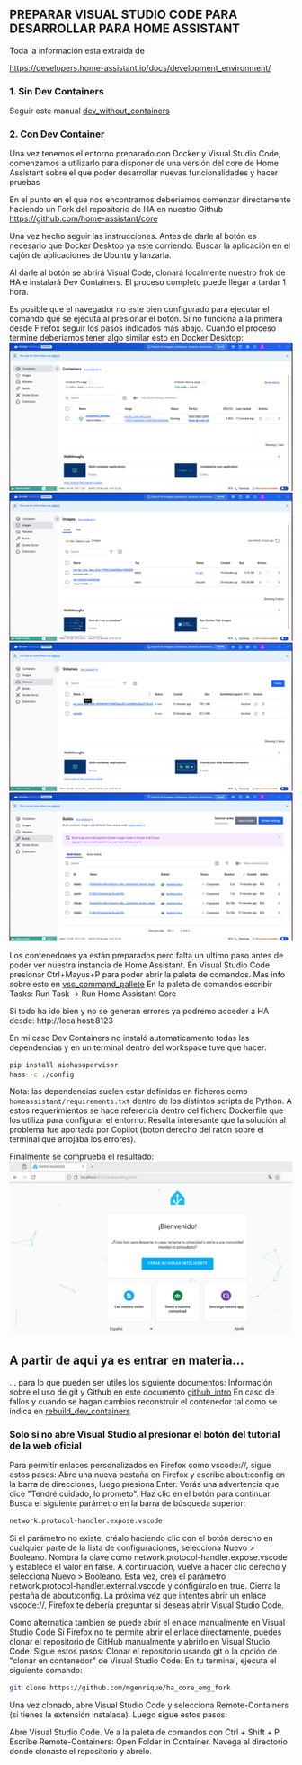 ## PREPARAR VISUAL STUDIO CODE PARA DESARROLLAR PARA HOME ASSISTANT
Toda la información esta extraida de 

https://developers.home-assistant.io/docs/development_environment/

### 1. Sin Dev Containers
Seguir este manual [dev_without_containers](./dev_without_containers.md)

### 2. Con Dev Container
Una vez tenemos el entorno preparado con Docker y Visual Studio Code, comenzamos a utilizarlo para disponer de una versión del core de Home Assistant sobre el que poder desarrollar nuevas funcionalidades y hacer pruebas

En el punto en el que nos encontramos deberiamos comenzar directamente haciendo un Fork del repositorio de HA en nuestro Github
https://github.com/home-assistant/core

Una vez hecho seguir las instrucciones.
Antes de darle al botón es necesario que Docker Desktop ya este corriendo. Buscar la aplicación en el cajón de aplicaciones de Ubuntu y lanzarla.

Al darle al botón se abrirá Visual Code, clonará localmente nuestro frok de HA e instalará Dev Containers. El proceso completo puede llegar a tardar 1 hora.

Es posible que el navegador no este bien configurado para ejecutar el comando que se ejecuta al presionar el botón. Si no funciona a la primera desde Firefox seguir los pasos indicados más abajo.
Cuando el proceso termine deberiamos tener algo similar esto en Docker Desktop:
![DockerDesktopHA](../images/DockerDesktopHA_C.png)
![DockerDesktopHA](../images/DockerDesktopHA_I.png)
![DockerDesktopHA](../images/DockerDesktopHA_V.png)
![DockerDesktopHA](../images/DockerDesktopHA_B.png)

Los contenedores ya están preparados pero falta un ultimo paso antes de poder ver nuestra instancia de Home Assistant.
En Visual Studio Code presionar Ctrl+Mayus+P para poder abrir la paleta de comandos. Mas info sobre esto en [vsc_command_pallete](./vsc_command_pallete.md)
En la paleta de comandos escribir Tasks: Run Task -> Run Home Assistant Core

Si todo ha ido bien y no se generan errores ya podremo acceder a HA desde:
http://localhost:8123

En mi caso Dev Containers no instaló automaticamente todas las dependencias y en un terminal dentro del workspace tuve que hacer:
````bash
pip install aiohasupervisor
hass -c ./config
````
Nota: las dependencias suelen estar definidas en ficheros como `homeassistant/requirements.txt` dentro de los distintos scripts de Python.
A estos requerimientos se hace referencia dentro del fichero Dockerfile que los utiliza para configurar el entorno.
Resulta interesante que la solución al problema fue aportada por Copilot (boton derecho del ratón sobre el terminal que arrojaba los errores).

Finalmente se comprueba el resultado:
![ha_running](../images/ha_running.png)

## A partir de aqui ya es entrar en materia...
... para lo que pueden ser utiles los siguiente documentos:
Información sobre el uso de git y Github en este documento [github_intro](./Docs/github_intro.md)
En caso de fallos y cuando se hagan cambios reconstruir el contenedor tal como se indica en [rebuild_dev_containers](./rebuild_dev_containers.md)

### Solo si no abre Visual Studio al presionar el botón del tutorial de la web oficial
Para permitir enlaces personalizados en Firefox como vscode://, sigue estos pasos:
Abre una nueva pestaña en Firefox y escribe about:config en la barra de direcciones, luego presiona Enter.
Verás una advertencia que dice "Tendré cuidado, lo prometo". Haz clic en el botón para continuar.
Busca el siguiente parámetro en la barra de búsqueda superior:
````bash
network.protocol-handler.expose.vscode
````
Si el parámetro no existe, créalo haciendo clic con el botón derecho en cualquier parte de la lista de configuraciones, selecciona Nuevo > Booleano.
Nombra la clave como network.protocol-handler.expose.vscode y establece el valor en false.
A continuación, vuelve a hacer clic derecho y selecciona Nuevo > Booleano. Esta vez, crea el parámetro network.protocol-handler.external.vscode y configúralo en true.
Cierra la pestaña de about:config.
La próxima vez que intentes abrir un enlace vscode://, Firefox te debería preguntar si deseas abrir Visual Studio Code.

Como alternatica tambien se puede abrir el enlace manualmente en Visual Studio Code
Si Firefox no te permite abrir el enlace directamente, puedes clonar el repositorio de GitHub manualmente y abrirlo en Visual Studio Code. Sigue estos pasos:
Clonar el repositorio usando git o la opción de "clonar en contenedor" de Visual Studio Code:
En tu terminal, ejecuta el siguiente comando:
````bash
git clone https://github.com/mgenrique/ha_core_emg_fork
````
Una vez clonado, abre Visual Studio Code y selecciona Remote-Containers (si tienes la extensión instalada). Luego sigue estos pasos:

Abre Visual Studio Code.
Ve a la paleta de comandos con Ctrl + Shift + P.
Escribe Remote-Containers: Open Folder in Container.
Navega al directorio donde clonaste el repositorio y ábrelo.

